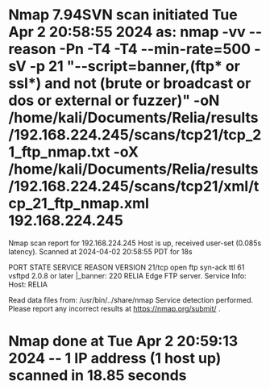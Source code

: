 # Nmap 7.94SVN scan initiated Tue Apr  2 20:58:55 2024 as: nmap -vv --reason -Pn -T4 -T4 --min-rate=500 -sV -p 21 "--script=banner,(ftp* or ssl*) and not (brute or broadcast or dos or external or fuzzer)" -oN /home/kali/Documents/Relia/results/192.168.224.245/scans/tcp21/tcp_21_ftp_nmap.txt -oX /home/kali/Documents/Relia/results/192.168.224.245/scans/tcp21/xml/tcp_21_ftp_nmap.xml 192.168.224.245
Nmap scan report for 192.168.224.245
Host is up, received user-set (0.085s latency).
Scanned at 2024-04-02 20:58:55 PDT for 18s

PORT   STATE SERVICE REASON         VERSION
21/tcp open  ftp     syn-ack ttl 61 vsftpd 2.0.8 or later
|_banner: 220 RELIA Edge FTP server.
Service Info: Host: RELIA

Read data files from: /usr/bin/../share/nmap
Service detection performed. Please report any incorrect results at https://nmap.org/submit/ .
# Nmap done at Tue Apr  2 20:59:13 2024 -- 1 IP address (1 host up) scanned in 18.85 seconds
